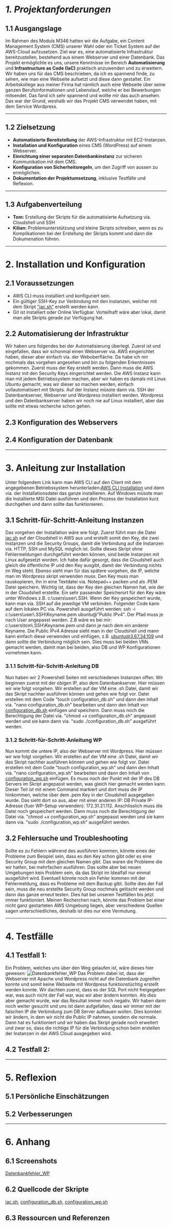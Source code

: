 # *1. Projektanforderungen*

## **1.1 Ausgangslage**  
Im Rahmen des Moduls M346 hatten wir die Aufgabe, ein Content Management System (CMS) unserer Wahl oder ein Ticket System auf der AWS-Cloud aufzusetzen. Ziel war es, eine automatisierte Infrastruktur bereitzustellen, bestehend aus einem Webserver und einer Datenbank. Das Projekt ermöglichte es uns, unsere Kenntnisse im Bereich **Automatisierung** und **Infrastructure as Code (IaC)** praktisch anzuwenden und zu erweitern. Wir haben uns für das CMS beschrieben, da ich es spannend finde, zu sehen, wie man eine Webseite aufsetzt und diese dann gestaltet. Ein Arbeitskollege aus meiner Firma hat nämlich auch eine Webseite über seine ganzen Berufsinformationen und Lebenslauf, welche er bei Bewerbungen mitsendet. Das fand ich sehr spannend und wollte mir das auch ansehen. Das war der Grund, weshalb wir das Projekt CMS verwendet haben, mit dem Service Wordpress.

---

## **1.2 Zielsetzung**  
- **Automatisierte Bereitstellung** der AWS-Infrastruktur mit EC2-Instanzen.  
- **Installation und Konfiguration** eines CMS (WordPress) auf einem Webserver.  
- **Einrichtung einer separaten Datenbankinstanz** zur sicheren Kommunikation mit dem CMS.  
- **Konfiguration von Sicherheitsregeln**, um den Zugriff von aussen zu ermöglichen.  
- **Dokumentation der Projektumsetzung**, inklusive Testfälle und Reflexion.

---

## **1.3 Aufgabenverteilung**  
- **Tom:** Erstellung der Skripts für die automatisierte Aufsetzung via. Cloudshell und SSH
- **Kilian:** Problemunterstützung und kleine Skripts schreiben, wenn es zu Komplikationen bei der Erstellung der Skripts kommt und dann die Dokumenation führen.

- ---

# **2. Installation und Konfiguration**  
## **2.1 Voraussetzungen**
- AWS CLI muss installiert und konfiguriert sein.
- Ein gültiger SSH-Key zur Verbindung mit den Instanzen, welcher mit dem Skript ["iac.sh"](./iac.sh) erstellt werden kann.
- Git ist installiert oder Online Verfügbar. Vorteilhaft wäre aber lokal, damit man alle Skripts gerade zur Verfügung hat.
## **2.2 Automatisierung der Infrastruktur** 
Wir haben uns folgendes bei der Automatisierung überlegt. Zuerst ist und eingefallen, dass wir schonmal einen Webserver via. AWS eingerichtet haben, dieser aber einfach via. der Weboberfläche. Da habe ich mir nochmals das vorgehen angesehen und bin zu folgenden Erkentnissen gekommen. Zuerst muss der Key erstellt werden. Dann muss die AWS Instanz mit den Security Keys eingerichtet werden. Die AWS Instanz kann man mit jedem Betriebssystem machen, aber wir haben es damals mit Linux Ubuntu gemacht, was wir dieser so machen werden, einfach vollautomatisiert mit Skripts. Auf der Instanz müsste dann via. SSH der Datenbankserver, Webserver und Wordpress installiert werden. Wordpress und den Datenbankserver haben wir noch nie auf Linux installiert, aber das sollte mit etwas recherche schon gehen.
## **2.3 Konfiguration des Webservers**  
## **2.4 Konfiguration der Datenbank**  

---

# **3. Anleitung zur Installation**  
Unter folgendem Link kann man AWS CLI auf den Client mit dem angegebenen Betriebssystem herunterladen:[AWS CLI Installation](https://docs.aws.amazon.com/cli/latest/userguide/getting-started-install.html#getting-started-install-instructions) und dann via. der Installationsdatei das ganze installieren. Auf Windows müsste man die Installierte MSI Datei ausführen und den Prozess der Installation kurz durchgehen und dann sollte das funktionieren.
## **3.1 Schritt-für-Schritt-Anleitung Instanzen**  
Das vorgehen der Installation wäre wie folgt. Zuerst führt man die Datei [iac.sh](./iac.sh) auf der Cloudshell in AWS aus und erstellt somit den Key, die zwei Instanzen und die Security Groups, damit die Verbindung auf die Instanzen via. HTTP, SSH und MySQL möglich ist. Sollte dieses Skript ohne Fehlermeldungen durchgeführt werden können, sind beide Instanzen mit Linux aufgesetzt worden. Ich habe dafür gesorgt, dass die Cloudshell auch gleich die öffentliche IP und den Key ausgibt, damit der Verbindung nichts im Weg steht. Ebenso sieht man für das spätere vorgehen, die IP, welche man im Wordpress skript verwenden muss. Den Key muss man rauskopieren, ihn in eine Textdatei via. Notepad++ packen und als .PEM Datei speichern. Wichtig ist, dass der Key den gleichen Namen hat, wie der in der Cloudshell erstellte. Ein sehr passender Speicherort für den Key wäre unter Windows z.B. c:\users\user\\.SSH. Wenn der Key gespeichert wurde, kann man via. SSH auf die jeweilige VM verbinden. Folgender Code kann auf dem lokalen PC via. Powershell ausgeführt werden: ssh -i c:\users\user\\.SSH\Keyname.pem ubuntu@"Public IPv4".  Der Pfad muss je nach User angepasst werden. Z.B wäre es bei mir: c:\users\tom\\.SSH\Keyname.pem und dann je nach dem ein anderer Keyname. Die Public IPv4 Adresse sieht man in der Cloudshell und mann kann einfach diese verwenden und einfügen, z.B. ubuntu@3.67.34.109 und dann sollte die Verbindung möglich sein. Dies muss bei beiden VMs gemacht werden, damit man bei beiden, also DB und WP Konfigurationen vornehmen kann.


### **3.1.1 Schritt-für-Schritt-Anleitung DB** 
Nun haben wir 2 Powershell Seiten mit verschiedenen Instanzen offen. Wir beginnen zuerst mit der obigen IP, also dem Datenbankserver. Hier müssen wir wie folgt vorgehen. Wir erstellen auf der VM eine .sh Datei, damit wir das Skript nachher ausführen können und gehen wie folgt vor. Datei erstellen mit dem Code "touch configuration_db.sh" und dann den Inhalt via. "nano configuration_db.sh" bearbeiten und dann den Inhalt von [configuration_db.sh](configuration_db.sh) einfügen und speichern. Dann muss noch die Berechtigung der Datei via. "chmod +x configuration_db.sh" angepasst werden und sie kann dann via. "sudo ./configuration_db.sh" ausgeführt werden.
### **3.1.2 Schritt-für-Schritt-Anleitung WP**  
Nun kommt die untere IP, also der Webserver mit Wordpress. Hier müssen wir wie folgt vorgehen. Wir erstellen auf der VM eine .sh Datei, damit wir das Skript nachher ausführen können und gehen wie folgt vor. Datei erstellen mit dem Code "touch configuration_wp.sh" und dann den Inhalt via. "nano configuration_wp.sh" bearbeiten und dann den Inhalt von [configuration_wp.sh](configuration_wp.sh) einfügen. Es muss noch der Punkt mit der IP des DB  Servers im Skript angepasst werden, was gleich hier gemacht werden kann. Dieser Teil ist mit einem Command markiert und dort muss die IP hinkommen, welche über dem .pem Key in der Cloudshell ausgegeben wurde. Das sieht dort so aus, aber mit einer anderen IP: DB Private IP-Adresse (fuer WP-Setup verwenden): 172.31.21.112. Anschlisslich muss die Datei noch gespeichert werden. Dann muss noch die Berechtigung der Datei via. "chmod +x configuration_wp.sh" angepasst werden und sie kann dann via. "sudo ./configuration_wp.sh" ausgeführt werden.
## **3.2 Fehlersuche und Troubleshooting**  
Sollte es zu Fehlern während des ausführen kommen, könnte eines der Probleme zum Beispiel sein, dass es den Key schon gibt oder es eine Security Group mit dem gleichen Namen gibt. Das waren die Probleme die wir hatten, bei mehrfachen ausführen. Das sollte aber bei neuen Umgebungen kein Problem sein, da das Skript im Idealfall nur einmal ausgeführt wird. Eventuell könnte noch ein Fehler kommen mit der Fehlermeldung, dass es Probleme mit dem Backup gibt. Sollte dies der Fall sein, muss die neu erstellte Security Group nochmals gelöscht werden und dann das ganze erneut testen. Dies hat bei unseren Testfällen bis jetzt immer funktioniert. Meinen Recherchen nach, könnte das Problem bei einer nicht ganz gestarteten AWS Umgebung liegen, aber verschiedene Quellen sagen unterschiedliches, deshalb ist dies nur eine Vermutung.

---

# **4. Testfälle**  
## **4.1 Testfall 1:** 
Ein Problem, welches uns über den Weg gelaufen ist, wäre dieses hier gewesen:
![Datenbankfehler_WP](Bilder/Datenbankfehler_WP.png "BeispielbildDatenbankfehler_WP")
Das Problem dabei ist, dass der Webserver mit Apache und Wordpress nicht auf die Datenbank zugreifen konnte und somit keine Webseite mit Wordpress funktionstüchtig erstellt werden konnte. Wir dachten zuerst, dass es der SQL Port nicht freigegeben war, was auch nicht der Fall war, was wir aber ändern konnten. Als dies aber gemacht wurde, war das Resultat immer noch negativ. Wir haben dann noch weiter gesucht und uns ist dann aufgefallen, dass wir immer mit der falschen IP die Verbindung zum DB Server aufbauen wollen. Dies konnten wir ändern, in dem wir nicht die Public IP nahmen, sondern die normale. Dann hat es funktioniert und wir haben das Skript gerade noch erweitert und zwar so, dass die richtige IP für die Verbindung schon beim erstellen der Instanzen in der AWS Cloud ausgegeben wird.
## **4.2 Testfall 2:**  

---

# **5. Reflexion**  
## **5.1 Persönliche Einschätzungen**  

## **5.2 Verbesserungen**  

---

# **6. Anhang**  
## **6.1 Screenshots** 
[Datenbankfehler_WP](Bilder/Datenbankfehler_WP.png "BeispielbildDatenbankfehler_WP")
## **6.2 Quellcode der Skripte**  
[iac.sh](iac.sh), [configuration_db.sh](configuration_db.sh), [configuration_wp.sh](configuration_wp.sh)
## **6.3 Ressourcen und Referenzen**
